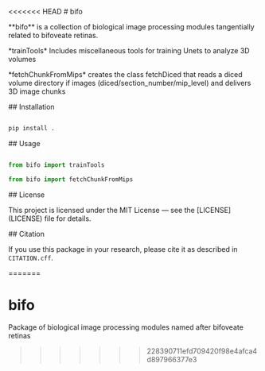 <<<<<<< HEAD
\# bifo



\*\*bifo\*\* is a collection of biological image processing modules tangentially related to bifoveate retinas.



\*trainTools\* Includes miscellaneous tools for training Unets to analyze 3D volumes

\*fetchChunkFromMips\* creates the class fetchDiced that reads a diced volume directory if images (diced/section\_number/mip\_level) and delivers 3D image chunks







\## Installation



```bash

pip install .

```



\## Usage



```python

from bifo import trainTools

from bifo import fetchChunkFromMips

```



\## License



This project is licensed under the MIT License — see the \[LICENSE](LICENSE) file for details.



\## Citation



If you use this package in your research, please cite it as described in `CITATION.cff`.



=======
# bifo
Package of biological image processing modules named after bifoveate retinas
>>>>>>> 228390711efd709420f98e4afca4d897966377e3
